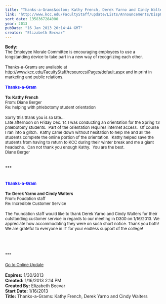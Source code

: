 ```yaml
---
title: "Thanks-a-Grams&colon; Kathy French, Derek Yarno and Cindy Walters"
link: "http://www.kcc.edu/FacultyStaff/update/Lists/Announcements/DispForm.aspx?ID=961"
sort_date: 1358367284000
year: 2013
pubDate: "16 Jan 2013 20:14:44 GMT"
creator: "Elizabeth Becvar"
---
```


<div><b>Body:</b> <div class="ExternalClass56FF1BB5C43045CFA30BFFC8DDEAC47F">
<div><font size="2">The Employee Morale Committee is encouraging employees to use a longstanding device to take part in a new way of recognizing each other. </font></div>
<div><font size="2"></font> </div>
<div><font size="2">Thanks-a-Grams are available at </font><a href="/FacultyStaff/resources/Pages/default.aspx"><font size="2">http://www.kcc.edu/FacultyStaff/resources/Pages/default.aspx</font></a><font size="2"> and in print in marketing and public relations. </font></div>
<div><font size="2"></font> </div>
<div><font color="#0000ff" size="2"><strong>Thanks-a-Gram</strong></font></div>
<div><br /><font size="2"><strong>To: Kathy French</strong></font></div>
<div><font size="2">From: Diane Berger</font></div>
<div><font size="2">Re: helping with phlebotomy student orientation</font></div>
<div><font size="2"></font> </div>
<div><font size="2">Sorry this thank you is so late...<br />Late afternoon on Friday Dec. 14 I was conducting an orientation for the Spring 13 phlebotomy students.  Part of the orientation requires internet access.  Of course I ran into a glitch.  Kathy came down without hesitation to help me and all the students complete the online portion of the orientation.  Kathy helped save the students from having to return to KCC during their winter break and me a giant headache.  Can not thank you enough Kathy.  You are the best.<br />Diane Berger</font></div>
<div> </div>
<div> </div>
<div>***</div>
<div> </div>
<div>
<div><font size="2"></font> </div>
<div><font color="#0000ff" size="2"><strong>Thanks-a-Gram</strong></font></div><br /><font size="2"><strong>To: Derek Yarno and Cindy Walters </strong></font></div>
<div><font size="2">From: Foudation staff</font></div>
<div><font size="2">Re: Incredible Customer Service</font></div>
<div> </div>
<div><font size="2">The Foundation staff would like to thank Derek Yarno and Cindy Walters for their outstanding customer service in regards to our meeting in D300 on 1/16/2013. We appreciate how accommodating they were on such short notice. Thank you both! We are grateful to everyone in IT for your endless support of the college! </font></div>
<div><font size="2"></font> </div>
<div><font size="2"></font> </div>
<div><font size="2"></font> </div>
<div><font size="2"></font> </div>
<div><font size="2">***</font></div>
<div><font size="2"></font> </div>
<div><font size="2"><a href="/FacultyStaff/update/Pages/dailyupdate.aspx">Go to Online Update</a></font><font size="2"></font></div>
<div><font size="2"></font> </div></div></div>
<div><b>Expires:</b> 1/30/2013</div>
<div><b>Created:</b> 1/16/2013 2:14 PM</div>
<div><b>Created By:</b> Elizabeth Becvar</div>
<div><b>Start Date:</b> 1/16/2013</div>
<div><b>Title:</b> Thanks-a-Grams: Kathy French, Derek Yarno and Cindy Walters</div>
